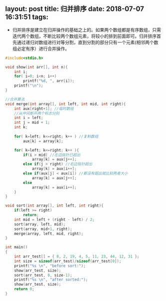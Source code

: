 layout: post 
title: 归并排序
date: 2018-07-07 16:31:51
tags:
---


- 归并排序是建立在归并操作的基础之上的。如果两个数组都是有序数组，只需迭代两个数组，不断比较两个数组元素，将较小的排到前面即可。归并排序首先通过递归对数组进行对等分割，直到分割的部分只有一个元素(相邻两个数组必定有序）进行合并操作。
```c
#include<stdio.h>

void show(int arr[], int n){
	int i;
	for( i=0; i<n; i++)
		printf("%d, ", arr[i]);
	printf("\n");
}	

//合并算法
void merge(int array[], int left, int mid, int right){
	int aux[right+1]; //临时数组
	//从中间断开两个标志分别
	int i = left; 
	int j = mid + 1; 
	int k;
	
	for( k=left; k<=right; k++ ) //复制数组
		aux[k] = array[k];

	for( k=left; k<=right; k++ ){
		if(i > mid) //左边指针已超出
			array[k] = aux[j++];
		else if(j > right) //右边指针超出
			array[k] = aux[i++];
		else if(aux[j] < aux[i]) //都没有超出就比较两者大小
			array[k] = aux[j++];
		else
			array[k] = aux[i++];
	}
}

void sort(int array[], int left, int right){
    if(left >= right)
	    return;	
	int mid = left + (right - left) / 2;
	sort(array, left, mid);
	sort(array, mid+1, right);
	merge(array, left, mid, right);
}

int main()
{
	int arr_test[] = { 8, 2, 19, 4, 5, 11, 23, 44, 12, 31 };
	int size = sizeof(arr_test)/sizeof(arr_test[0]);
	printf("%s \n", "before sort:");
	show(arr_test, size);
    sort(arr_test, 0, size-1);	
	printf("%s \n", "after sorted:");
	show(arr_test, size);
	return 0;
}

```
